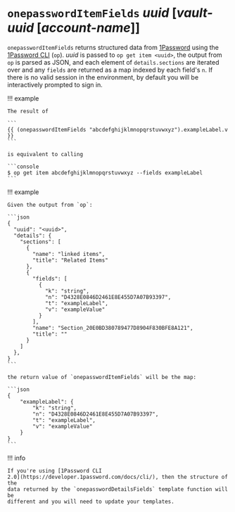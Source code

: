 # `onepasswordItemFields` *uuid* [*vault-uuid* [*account-name*]]

`onepasswordItemFields` returns structured data from
[1Password](https://1password.com/) using the [1Password
CLI](https://support.1password.com/command-line-getting-started/) (`op`).
*uuid* is passed to `op get item <uuid>`, the output from `op` is parsed as
JSON, and each element of `details.sections` are iterated over and any `fields`
are returned as a map indexed by each field's `n`. If there is no valid session
in the environment, by default you will be interactively prompted to sign in.

!!! example

    The result of

    ```
    {{ (onepasswordItemFields "abcdefghijklmnopqrstuvwxyz").exampleLabel.v }}
    ```

    is equivalent to calling

    ```console
    $ op get item abcdefghijklmnopqrstuvwxyz --fields exampleLabel
    ```

!!! example

    Given the output from `op`:

    ```json
    {
      "uuid": "<uuid>",
      "details": {
        "sections": [
          {
            "name": "linked items",
            "title": "Related Items"
          },
          {
            "fields": [
              {
                "k": "string",
                "n": "D4328E0846D2461E8E455D7A07B93397",
                "t": "exampleLabel",
                "v": "exampleValue"
              }
            ],
            "name": "Section_20E0BD380789477D8904F830BFE8A121",
            "title": ""
          }
        ]
      },
    }
    ```

    the return value of `onepasswordItemFields` will be the map:

    ```json
    {
        "exampleLabel": {
            "k": "string",
            "n": "D4328E0846D2461E8E455D7A07B93397",
            "t": "exampleLabel",
            "v": "exampleValue"
        }
    }
    ```

!!! info

    If you're using [1Password CLI
    2.0](https://developer.1password.com/docs/cli/), then the structure of the
    data returned by the `onepasswordDetailsFields` template function will be
    different and you will need to update your templates.
